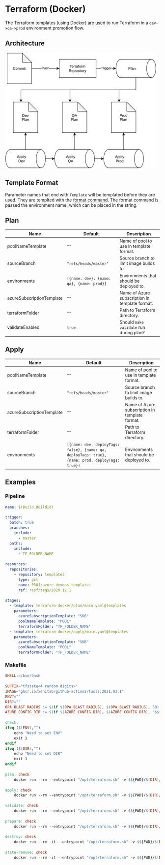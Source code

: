 # Terraform (Docker)

The Terraform templates (using Docker) are used to run Terraform in a `dev->qa->prod` environment promotion flow.

## Architecture

![terraform-architecture](../assets/terraform-architecture.jpg)

## Template Format

Parameter names that end with `Template` will be templated before they are used. They are templted with the [format command](https://docs.microsoft.com/en-us/azure/devops/pipelines/process/templates?view=azure-devops#format).
The format command is passed the environment name, which can be placed in the string.

## Plan

| Name                      | Default                                   | Description                                    |
| ------------------------- | ----------------------------------------- | ---------------------------------------------- |
| poolNameTemplate          | `""`                                      | Name of pool to use in template format.        |
| sourceBranch              | `"refs/heads/master"`                     | Source branch to limit image builds to.        |
| environments              | `[{name: dev}, {name: qa}, {name: prod}]` | Environments that should be deployed to.       |
| azureSubscriptionTemplate | `""`                                      | Name of Azure subscription in template format. |
| terraformFolder           | `""`                                      | Path to Terraform directory.                   |
| validateEnabled           | `true`                                    | Should `make validate` run during plan?        |


## Apply

| Name                      | Default                                                                                          | Description                                    |
| ------------------------- | ------------------------------------------------------------------------------------------------ | ---------------------------------------------- |
| poolNameTemplate          | `""`                                                                                             | Name of pool to use in template format.        |
| sourceBranch              | `"refs/heads/master"`                                                                            | Source branch to limit image builds to.        |
| azureSubscriptionTemplate | `""`                                                                                             | Name of Azure subscription in template format. |
| terraformFolder           | `""`                                                                                             | Path to Terraform directory.                   |
| environments              | `[{name: dev, deployTags: false}, {name: qa, deployTags: true}, {name: prod, deployTags: true}]` | Environments that should be deployed to.       |

## Examples

### Pipeline

```yaml
name: $(Build.BuildId)

trigger:
  batch: true
  branches:
    include:
      - master
  paths:
    include:
      - TF_FOLDER_NAME

resources:
  repositories:
    - repository: templates
      type: git
      name: PROJ/azure-devops-templates
      ref: resf/tags/2020.12.1

stages:
  - template: terraform-docker/plan/main.yaml@templates
    parameters:
      azureSubscriptionTemplate: "SUB"
      poolNameTemplate: "POOL"
      terraformFolder: "TF_FOLDER_NAME"
  - template: terraform-docker/apply/main.yaml@templates
    parameters:
      azureSubscriptionTemplate: "SUB"
      poolNameTemplate: "POOL"
      terraformFolder: "TF_FOLDER_NAME"
```

### Makefile

```makefile
SHELL:=/bin/bash

SUFFIX="tfstate<4 random digits>"
IMAGE="ghcr.io/xenitab/github-actions/tools:2021.03.1"
ENV?=""
DIR?=""
OPA_BLAST_RADIUS := $(if $(OPA_BLAST_RADIUS), $(OPA_BLAST_RADIUS), 50)
AZURE_CONFIG_DIR := $(if $(AZURE_CONFIG_DIR), $(AZURE_CONFIG_DIR), "$${HOME}/.azure")

check:
ifeq ($(ENV),"")
	echo "Need to set ENV"
	exit 1
endif
ifeq ($(DIR),"")
	echo "Need to set DIR"
	exit 1
endif

plan: check
	docker run --rm --entrypoint "/opt/terraform.sh" -v $${PWD}/$(DIR)/.terraform/$(ENV).env:/tmp/$(ENV).env -v $(AZURE_CONFIG_DIR):/home/tools/.azure -v $${PWD}/$(DIR):/tmp/$(DIR) -v $${PWD}/global.tfvars:/tmp/global.tfvars $(IMAGE) plan $(DIR) $(ENV) $(SUFFIX) $(OPA_BLAST_RADIUS)

apply: check
	docker run --rm --entrypoint "/opt/terraform.sh" -v $${PWD}/$(DIR)/.terraform/$(ENV).env:/tmp/$(ENV).env -v $(AZURE_CONFIG_DIR):/home/tools/.azure -v $${PWD}/$(DIR):/tmp/$(DIR) -v $${PWD}/global.tfvars:/tmp/global.tfvars $(IMAGE) apply $(DIR) $(ENV) $(SUFFIX)

validate: check
	docker run --rm --entrypoint "/opt/terraform.sh" -v $${PWD}/$(DIR)/.terraform/$(ENV).env:/tmp/$(ENV).env -v $(AZURE_CONFIG_DIR):/home/tools/.azure -v $${PWD}/$(DIR):/tmp/$(DIR) -v $${PWD}/global.tfvars:/tmp/global.tfvars $(IMAGE) validate $(DIR) $(ENV) $(SUFFIX)

prepare: check
	docker run --rm --entrypoint "/opt/terraform.sh" -v $${PWD}/$(DIR)/.terraform/$(ENV).env:/tmp/$(ENV).env -v $(AZURE_CONFIG_DIR):/home/tools/.azure -v $${PWD}/$(DIR):/tmp/$(DIR) -v $${PWD}/global.tfvars:/tmp/global.tfvars $(IMAGE) prepare $(DIR) $(ENV) $(SUFFIX)

destroy: check
	docker run --rm -it --entrypoint "/opt/terraform.sh" -v $${PWD}/$(DIR)/.terraform/$(ENV).env:/tmp/$(ENV).env -v $(AZURE_CONFIG_DIR):/home/tools/.azure -v $${PWD}/$(DIR):/tmp/$(DIR) -v $${PWD}/global.tfvars:/tmp/global.tfvars $(IMAGE) destroy $(DIR) $(ENV) $(SUFFIX)

state-remove: check
	docker run --rm -it --entrypoint "/opt/terraform.sh" -v $${PWD}/$(DIR)/.terraform/$(ENV).env:/tmp/$(ENV).env -v $(AZURE_CONFIG_DIR):/home/tools/.azure -v $${PWD}/$(DIR):/tmp/$(DIR) -v $${PWD}/global.tfvars:/tmp/global.tfvars $(IMAGE) state-remove $(DIR) $(ENV) $(SUFFIX)
```
